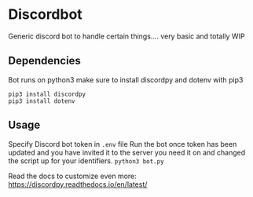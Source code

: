 # Discordbot
Generic discord bot to handle certain things.... very basic and totally WIP


## Dependencies
Bot runs on python3 make sure to install discordpy and dotenv with pip3
```
pip3 install discordpy
pip3 install dotenv
```

## Usage
Specify Discord bot token in `.env` file
Run the bot once token has been updated and you have invited it to the server you need it on and changed the script up for your identifiers.
`python3 bot.py`


Read the docs to customize even more: https://discordpy.readthedocs.io/en/latest/
